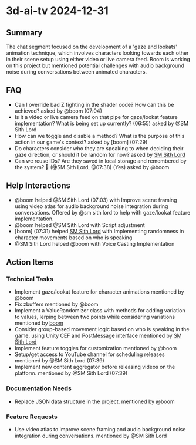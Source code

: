 # 3d-ai-tv 2024-12-31

## Summary
The chat segment focused on the development of a 'gaze and lookats' animation technique, which involves characters looking towards each other in their scene setup using either video or live camera feed. Boom is working on this project but mentioned potential challenges with audio background noise during conversations between animated characters.

## FAQ
- Can I override bad Z fighting in the shader code? How can this be achieved? asked by @boom (07:04)
- Is it a video or live camera feed on that pipe for gaze/lookat feature implementation? What is being set up currently? (06:55) asked by @SM Sith Lord
- How can we toggle and disable a method? What is the purpose of this action in our game's context? asked by [boom] (07:29)
- Do characters consider who they are speaking to when deciding their gaze direction, or should it be random for now? asked by [SM Sith Lord](07:31)
- Can we reuse IDs? Are they saved in local storage and remembered by the system? 🤔 (@SM Sith Lord, @07:38) (Yes) asked by @boom

## Help Interactions
- @boom helped @SM Sith Lord (07:03) with Improve scene framing using video atlas for audio background noise integration during conversations. Offered by @sm sith lord to help with gaze/lookat feature implementation.
- @boom helped @SM Sith Lord with Script adjustment
- [boom] (07:31) helped [SM Sith Lord](07:32) with Implementing randomness in character movements based on who is speaking
- @SM Sith Lord helped @boom with Voice Casting Implementation

## Action Items

### Technical Tasks
- Implement gaze/lookat feature for character animations mentioned by @boom
- Fix zbuffers mentioned by @boom
- Implement a ValueRandomizer class with methods for adding variation to values, lerping between two points while considering variations mentioned by [boom](07:31)
- Consider group-based movement logic based on who is speaking in the game, using Unity CEF and PostMessage interface mentioned by [SM Sith Lord](07:32)
- Implement feature toggles for customization mentioned by @boom
- Setup/get access to YouTube channel for scheduling releases mentioned by @SM Sith Lord (07:39)
- Implement new content aggregator before releasing videos on the platform. mentioned by @SM Sith Lord (07:39)

### Documentation Needs
- Replace JSON data structure in the project. mentioned by @boom

### Feature Requests
- Use video atlas to improve scene framing and audio background noise integration during conversations. mentioned by @SM Sith Lord
